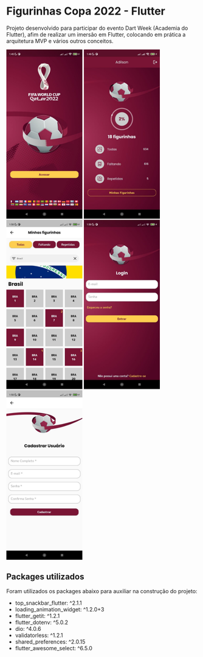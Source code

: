 # Figurinhas Copa 2022 - Flutter

Projeto desenvolvido para participar do evento Dart Week (Academia do Flutter),
afim de realizar um imersão em Flutter, colocando em prática a arquitetura MVP e vários outros conceitos.




<p float="left">
  <img src="assets/screenshots/splash.jpg" href="#" alt="Splash Page" width="200">
    <img src="assets/screenshots/home.jpg" href="#" alt="Home Page" width="200">
    <img src="assets/screenshots/my_stickers.jpg" href="#" alt="My Stickers Page" width="200">
    <img src="assets/screenshots/login.jpg" href="#" alt="Login Page" width="200">
    <img src="assets/screenshots/register.jpg" href="#" alt="Register Page" width="200">
</p>

## Packages utilizados

Foram utilizados os packages abaixo para auxiliar na construção do projeto:

- top_snackbar_flutter: ^2.1.1
- loading_animation_widget: ^1.2.0+3
- flutter_getit: ^1.2.1
- flutter_dotenv: ^5.0.2
- dio: ^4.0.6
- validatorless: ^1.2.1
- shared_preferences: ^2.0.15
- flutter_awesome_select: ^6.5.0
